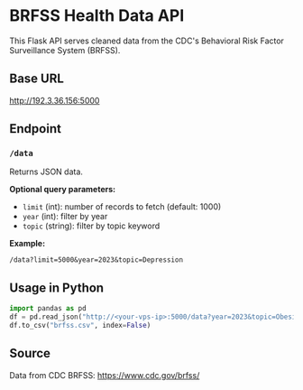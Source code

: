 # BRFSS Health Data API

This Flask API serves cleaned data from the CDC's Behavioral Risk Factor Surveillance System (BRFSS).

## Base URL

http://192.3.36.156:5000

## Endpoint

### `/data`

Returns JSON data.

**Optional query parameters:**

- `limit` (int): number of records to fetch (default: 1000)
- `year` (int): filter by year
- `topic` (string): filter by topic keyword

**Example:**

```
/data?limit=5000&year=2023&topic=Depression
```

## Usage in Python

```python
import pandas as pd
df = pd.read_json("http://<your-vps-ip>:5000/data?year=2023&topic=Obesity")
df.to_csv("brfss.csv", index=False)
```

## Source

Data from CDC BRFSS: https://www.cdc.gov/brfss/
